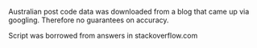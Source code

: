 Australian post code data was downloaded from a blog that came up via googling.  Therefore no guarantees on accuracy.

Script was borrowed from answers in stackoverflow.com
